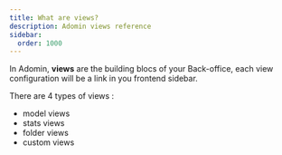 ```yaml
---
title: What are views?
description: Adomin views reference
sidebar:
  order: 1000
---
```


In Adomin, **views** are the building blocs of your Back-office, each view configuration will be a link in you frontend sidebar.

There are 4 types of views :

- model views
- stats views
- folder views
- custom views
